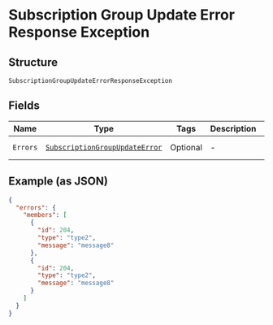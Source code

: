 
# Subscription Group Update Error Response Exception

## Structure

`SubscriptionGroupUpdateErrorResponseException`

## Fields

| Name | Type | Tags | Description | Getter | Setter |
|  --- | --- | --- | --- | --- | --- |
| `Errors` | [`SubscriptionGroupUpdateError`](../../doc/models/subscription-group-update-error.md) | Optional | - | SubscriptionGroupUpdateError getErrors() | setErrors(SubscriptionGroupUpdateError errors) |

## Example (as JSON)

```json
{
  "errors": {
    "members": [
      {
        "id": 204,
        "type": "type2",
        "message": "message8"
      },
      {
        "id": 204,
        "type": "type2",
        "message": "message8"
      }
    ]
  }
}
```

